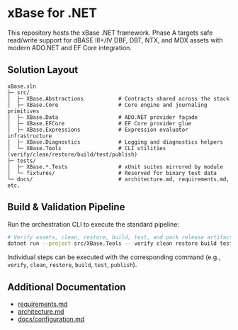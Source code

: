 # xBase for .NET

This repository hosts the xBase .NET framework. Phase A targets safe read/write support for dBASE III+/IV DBF, DBT, NTX, and MDX assets with modern ADO.NET and EF Core integration.

## Solution Layout

```text
xBase.sln
├─ src/
│  ├─ XBase.Abstractions           # Contracts shared across the stack
│  ├─ XBase.Core                   # Core engine and journaling primitives
│  ├─ XBase.Data                   # ADO.NET provider façade
│  ├─ XBase.EFCore                 # EF Core provider glue
│  ├─ XBase.Expressions            # Expression evaluator infrastructure
│  ├─ XBase.Diagnostics            # Logging and diagnostics helpers
│  └─ XBase.Tools                  # CLI utilities (verify/clean/restore/build/test/publish)
├─ tests/
│  ├─ XBase.*.Tests                # xUnit suites mirrored by module
│  └─ fixtures/                    # Reserved for binary test data
└─ docs/                           # architecture.md, requirements.md, etc.
```

## Build & Validation Pipeline

Run the orchestration CLI to execute the standard pipeline:

```bash
# Verify assets, clean, restore, build, test, and pack release artifacts
dotnet run --project src/XBase.Tools -- verify clean restore build test publish
```

Individual steps can be executed with the corresponding command (e.g., `verify`, `clean`, `restore`, `build`, `test`, `publish`).

## Additional Documentation

- [requirements.md](requirements.md)
- [architecture.md](architecture.md)
- [docs/configuration.md](docs/configuration.md)
